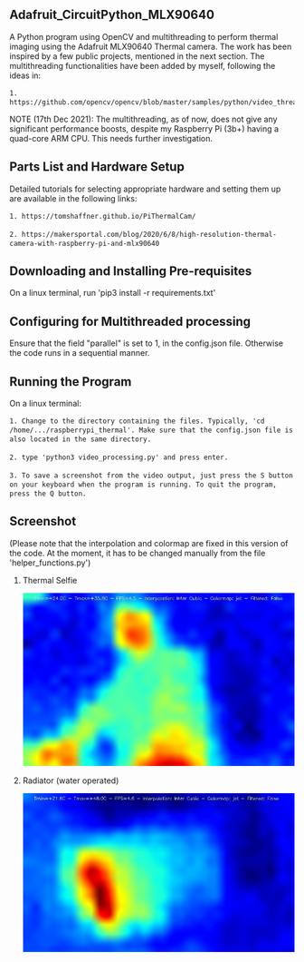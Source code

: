 ## Adafruit_CircuitPython_MLX90640
A Python program using OpenCV and multithreading to perform thermal imaging using the Adafruit MLX90640 Thermal camera. The work has been inspired by a few public projects, mentioned in the next section. The multithreading functionalities have been added by myself, following the ideas in:

    1. https://github.com/opencv/opencv/blob/master/samples/python/video_threaded.py

NOTE (17th Dec 2021): The multithreading, as of now, does not give any significant performance boosts, despite my Raspberry Pi (3b+) having a quad-core ARM CPU. This needs further investigation.

## Parts List and Hardware Setup
Detailed tutorials for selecting appropriate hardware and setting them up are available in the following links:

    1. https://tomshaffner.github.io/PiThermalCam/

    2. https://makersportal.com/blog/2020/6/8/high-resolution-thermal-camera-with-raspberry-pi-and-mlx90640

## Downloading and Installing Pre-requisites
On a linux terminal, run 'pip3 install -r requirements.txt'

## Configuring for Multithreaded processing
Ensure that the field "parallel" is set to 1, in the config.json file. Otherwise the code runs in a sequential manner.

## Running the Program
On a linux terminal:

    1. Change to the directory containing the files. Typically, 'cd /home/.../raspberrypi_thermal'. Make sure that the config.json file is also located in the same directory.

    2. type 'python3 video_processing.py' and press enter.

    3. To save a screenshot from the video output, just press the S button on your keyboard when the program is running. To quit the program, press the Q button.

## Screenshot

(Please note that the interpolation and colormap are fixed in this version of the code. At the moment, it has to be changed manually from the file 'helper_functions.py')

1. Thermal Selfie

    ![selfie](screenshots/thermal-selfie.jpeg)

2. Radiator (water operated)

    ![radiator](screenshots/radiator.jpeg)

